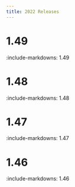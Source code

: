 ```yaml
---
title: 2022 Releases
---
```


# 1.49

:include-markdowns: 1.49

# 1.48

:include-markdowns: 1.48

# 1.47

:include-markdowns: 1.47

# 1.46

:include-markdowns: 1.46

